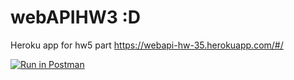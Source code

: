 # webAPIHW3 :D
Heroku app for hw5 part
https://webapi-hw-35.herokuapp.com/#/

[![Run in Postman](https://run.pstmn.io/button.svg)](https://app.getpostman.com/run-collection/78a3c00a678bc900cdb1#?env%5BwebAPI3%5D=W10=)
